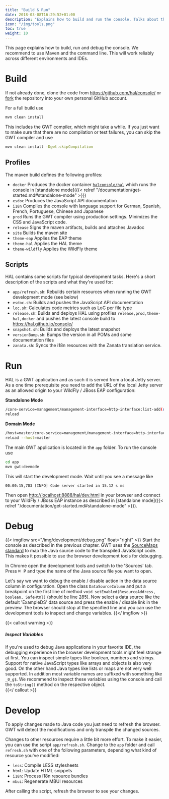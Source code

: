 ```yaml
---
title: "Build & Run"
date: 2018-03-08T16:29:52+01:00
description: "Explains how to build and run the console. Talks about the prerequisites and what is necessary to debug the codebase."
icon: "/img/tools.png"
toc: true
weight: 10
---
```

This page explains how to build, run and debug the console. We recommend to use Maven and the command line. This will work reliably across different environments and IDEs. 

# Build

If not already done, clone the code from https://github.com/hal/console/ or [fork](https://github.com/hal/console/fork) the repository into your own personal GitHub account.

For a full build use 

```bash
mvn clean install
``` 

This includes the GWT compiler, which might take a while. If you just want to make sure that there are no compilation or test failures, you can skip the GWT compiler and use

```bash
mvn clean install -Dgwt.skipCompilation
``` 

## Profiles

The maven build defines the following profiles:

- `docker` Produces the docker container [`halconsole/hal`](https://hub.docker.com/r/halconsole/hal/) which runs the console in [standalone mode]({{< relref "/documentation/get-started.md#standalone-mode" >}})
- `esdoc` Produces the JavaScript API documentation
- `i18n` Compiles the console with language support for German, Spanish, French, Portuguese, Chinese and Japanese
- `prod` Runs the GWT compiler using production settings. Minimizes the CSS and JavaScript code. 
- `release` Signs the maven artifacts, builds and attaches Javadoc
- `site` Builds the maven site
- `theme-eap` Applies the EAP theme
- `theme-hal` Applies the HAL theme
- `theme-wildfly` Applies the WildFly theme

## Scripts

HAL contains some scripts for typical development tasks. Here's a short description of the scripts and what they're used for:

- `app/refresh.sh`: Rebuilds certain resources when running the GWT development mode (see below)
- `esdoc.sh`: Builds and pushes the JavaScript API documentation
- `loc.sh`: Calculates code metrics such as LoC per file type
- `release.sh`: Builds and deploys HAL using profiles `release,prod,theme-hal,docker` and pushes the latest console build to https://hal.github.io/console/
- `snapshot.sh`: Builds and deploys the latest snapshot
- `versionBump.sh`: Bumps the version in all POMs and some documentation files
- `zanata.sh`: Syncs the i18n resources with the Zanata translation service.

# Run

HAL is a GWT application and as such it is served from a local Jetty server. As a one time prerequisite you need to add the URL of the local Jetty server as an allowed origin to your WildFly / JBoss EAP configuration: 

**Standalone Mode**

```bash
/core-service=management/management-interface=http-interface:list-add(name=allowed-origins,value=http://localhost:8888)
reload
```
**Domain Mode**

```bash
/host=master/core-service=management/management-interface=http-interface:list-add(name=allowed-origins,value=http://localhost:8888)
reload --host=master
``` 
 
The main GWT application is located in the `app` folder. To run the console use

```bash
cd app
mvn gwt:devmode
```

This will start the development mode. Wait until you see a message like 

```
00:00:15,703 [INFO] Code server started in 15.12 s ms
```

Then open [http://localhost:8888/hal/dev.html](http://localhost:8888/hal/dev.html) in your browser and connect to your WildFly / JBoss EAP instance as described in [standalone mode]({{< relref "/documentation/get-started.md#standalone-mode" >}}). 

# Debug

{{< imgflow src="/img/development/debug.png" float="right" >}}
Start the console as described in the previous chapter. GWT uses the [SourceMaps standard](https://docs.google.com/document/d/1U1RGAehQwRypUTovF1KRlpiOFze0b-_2gc6fAH0KY0k/edit?usp=sharing) to map the Java source code to the transpiled JavaScript code. This makes it possible to use the browser development tools for debugging.

In Chrome open the development tools and switch to the 'Sources' tab. Press <kbd>⌘ P</kbd> and type the name of the Java source file you want to open. 

Let's say we want to debug the enable / disable action in the data source column in configuration. Open the class `DataSourceColumn` and put a breakpoint on the first line of method `void setEnabled(ResourceAddress, boolean, SafeHtml)` (should be line 285). Now select a data source like the default 'ExampleDS' data source and press the enable / disable link in the preview. The browser should stop at the specified line and you can use the development tools to inspect and change variables. 
{{</ imgflow >}}

{{< callout warning >}}
##### Inspect Variables

If you're used to debug Java applications in your favorite IDE, the debugging experience in the browser development tools might feel strange at first. You can inspect simple types like boolean, numbers and strings. Support for native JavaScript types like arrays and objects is also very good. On the other hand Java types like lists or maps are not very well supported. In addition most variable names are suffixed with something like `_0_g$`. We recommend to inspect these variables using the console and call the `toString()` method on the respective object.    
{{</ callout >}}

# Develop

To apply changes made to Java code you just need to refresh the browser. GWT will detect the modifications and only transpile the changed sources. 

Changes to other resources require a little bit more effort. To make it easier, you can use the script `app/refresh.sh`. Change to the `app` folder and call `refresh.sh` with one of the following parameters, depending what kind of resource you've modified:

- `less`: Compile LESS stylesheets
- `html`: Update HTML snippets
- `i18n`: Process i18n resource bundles
- `mbui`: Regenerate MBUI resources

After calling the script, refresh the browser to see your changes. 

